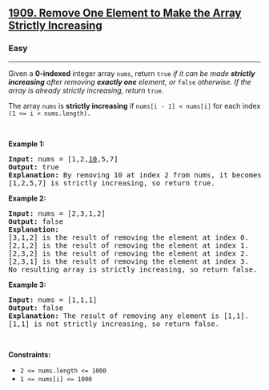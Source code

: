 <h2>
  <a href="https://leetcode.com/problems/remove-one-element-to-make-the-array-strictly-increasing/description/">1909. Remove One Element to Make the Array Strictly Increasing</a>
</h2>
<h3>Easy</h3>
<hr/>
<p>
  Given a <strong>0-indexed</strong> integer array <code>nums</code>, return
  <code>true</code>
  <em
    >if it can be made <strong>strictly increasing</strong> after removing
    <strong>exactly one</strong> element, or </em
  ><code>false</code
  ><em> otherwise. If the array is already strictly increasing, return </em
  ><code>true</code>.
</p>

<p>
  The array <code>nums</code> is <strong>strictly increasing</strong> if
  <code>nums[i - 1] &lt; nums[i]</code> for each index
  <code>(1 &lt;= i &lt; nums.length).</code>
</p>

<p>&nbsp;</p>
<p><strong class="example">Example 1:</strong></p>

<pre><strong>Input:</strong> nums = [1,2,<u>10</u>,5,7]
<strong>Output:</strong> true
<strong>Explanation:</strong> By removing 10 at index 2 from nums, it becomes [1,2,5,7].
[1,2,5,7] is strictly increasing, so return true.
</pre>

<p><strong class="example">Example 2:</strong></p>

<pre><strong>Input:</strong> nums = [2,3,1,2]
<strong>Output:</strong> false
<strong>Explanation:</strong>
[3,1,2] is the result of removing the element at index 0.
[2,1,2] is the result of removing the element at index 1.
[2,3,2] is the result of removing the element at index 2.
[2,3,1] is the result of removing the element at index 3.
No resulting array is strictly increasing, so return false.</pre>

<p><strong class="example">Example 3:</strong></p>

<pre><strong>Input:</strong> nums = [1,1,1]
<strong>Output:</strong> false
<strong>Explanation:</strong> The result of removing any element is [1,1].
[1,1] is not strictly increasing, so return false.
</pre>

<p>&nbsp;</p>
<p><strong>Constraints:</strong></p>

<ul>
  <li><code>2 &lt;= nums.length &lt;= 1000</code></li>
  <li><code>1 &lt;= nums[i] &lt;= 1000</code></li>
</ul>
